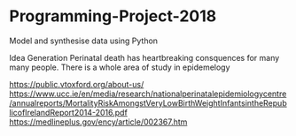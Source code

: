 # Programming-Project-2018
Model and synthesise data using Python

Idea Generation
Perinatal death has heartbreaking consquences for many many people.  There is a whole area of study in epidemelogy

https://public.vtoxford.org/about-us/
https://www.ucc.ie/en/media/research/nationalperinatalepidemiologycentre/annualreports/MortalityRiskAmongstVeryLowBirthWeightInfantsintheRepublicofIrelandReport2014-2016.pdf
https://medlineplus.gov/ency/article/002367.htm
